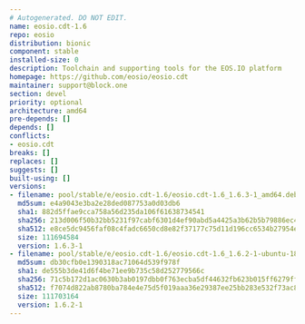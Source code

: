 ```yaml
---
# Autogenerated. DO NOT EDIT.
name: eosio.cdt-1.6
repo: eosio
distribution: bionic
component: stable
installed-size: 0
description: Toolchain and supporting tools for the EOS.IO platform
homepage: https://github.com/eosio/eosio.cdt
maintainer: support@block.one
section: devel
priority: optional
architecture: amd64
pre-depends: []
depends: []
conflicts:
- eosio.cdt
breaks: []
replaces: []
suggests: []
built-using: []
versions:
- filename: pool/stable/e/eosio.cdt-1.6/eosio.cdt-1.6_1.6.3-1_amd64.deb
  md5sum: e4a9043e3ba2e28ded087753a0d03db6
  sha1: 882d5ffae9cca758a56d235da106f61638734541
  sha256: 213d006f50b32bb5231f97cabf6301d4ef90abd5a4425a3b62b5b79886ec4e7c
  sha512: e8ce5dc9456faf08c4fadc6650cd8e82f37177c75d11d196cc6534b27954e7b2334c77f0f7aa663ea7a2be917f8582c24805bfead0c69aab3221a949183a37b3
  size: 111694584
  version: 1.6.3-1
- filename: pool/stable/e/eosio.cdt-1.6/eosio.cdt-1.6_1.6.2-1-ubuntu-18.04_amd64.deb
  md5sum: db30cfb0e1390318ac71064d539f978f
  sha1: de555b3de41d6f4be71ee9b735c58d252779566c
  sha256: 71c5b172d1ac0630b3ab0197dbb0f763ecba5df44632fb623b015ff6279ffcf8
  sha512: f7074d822ab8780ba784e4e75d5f019aaa36e29387ee25bb283e532f73ac827d9ce3b5e7efc24e17198c8adaafe47e949f35385ebc0f6eab9bbd2adef26827b7
  size: 111703164
  version: 1.6.2-1
---
```

